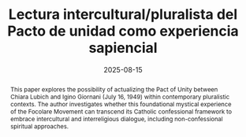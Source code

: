 ---
layout: preprint
title: "Lectura intercultural/pluralista del Pacto de unidad como experiencia sapiencial"
authors:
  - Lucas Cerviño
keywords: ["Chiara Lubich", "Igino Giordani", "pact of unity", "sapiential experience", "intercultural dialogue", "religious pluralism", "mystical experience", "Focolare Movement", "Raimon Panikkar", "Marià Corbí"]
discipline: "Philosophy"
languages: ["English", "Español"]
date: 2025-08-15
coming_soon: true
#doi: "10.1234/example4"
abstract: "This paper explores the possibility of actualizing the Pact of Unity between Chiara Lubich and Igino Giornani (July 16, 1949) within contemporary pluralistic contexts. The author investigates whether this foundational mystical experience of the Focolare Movement can transcend its Catholic confessional framework to embrace intercultural and interreligious dialogue, including non-confessional spiritual approaches."
abstracts:
  - language: "English"
    flag: "🇬🇧"
    content: "This paper explores the possibility of actualizing the Pact of Unity between Chiara Lubich and Igino Giornani (July 16, 1949) within contemporary pluralistic contexts. The author investigates whether this foundational mystical experience of the Focolare Movement can transcend its Catholic confessional framework to embrace intercultural and interreligious dialogue, including non-confessional spiritual approaches. The study is situated within the context of emerging pluralism as a defining characteristic of our current epoch, particularly relevant to Latin America's diverse sociocultural reality. The author proposes reading the Pact of Unity as a sapiential experience that can accommodate human diversity while maintaining its essential unity. This approach challenges both fundamentalism and relativism by promoting reciprocal relationships that honor difference while seeking common ground. Drawing on the phenomenology of religious experience and incorporating insights from Raimon Panikkar's dialogical dialogue and Marià Corbí's secular method of silencing, the paper argues that the Pact's wisdom emerges from communal experience lived through diversity. The author presents a framework where individual \"empty chalices\" contribute to a communal receptacle capable of infinite tonalities, allowing the sapiential experience to be expressed through various cultural, religious, and existential perspectives without losing its transcendent core. The paper concludes by suggesting practical methods for cultivating the interior conditions necessary for this transconfessional sapiential experience, proposing equivalences between Christian practices and secular approaches to accessing absolute reality."
    
  - language: "Español"
    flag: "🇪🇸"
    content: "Este trabajo explora la posibilidad de actualizar el Pacto de Unidad entre Chiara Lubich e Igino Giordani (16 de julio de 1949) dentro de contextos pluralistas contemporáneos. El autor investiga si esta experiencia mística fundacional del Movimiento de los Focolares puede trascender su marco confesional católico para abrazar el diálogo intercultural e interreligioso, incluyendo enfoques espirituales no confesionales. El estudio se sitúa en el contexto del pluralismo emergente como característica definitoria de nuestra época actual, particularmente relevante para la realidad sociocultural diversa de Latinoamérica. El autor propone leer el Pacto de Unidad como una experiencia sapiencial que puede acoger la diversidad humana manteniendo su unidad esencial. Este enfoque desafía tanto el fundamentalismo como el relativismo promoviendo relaciones recíprocas que honran la diferencia mientras buscan terreno común. Basándose en la fenomenología de la experiencia religiosa e incorporando perspectivas del diálogo dialógico de Raimon Panikkar y el método laico de silenciamiento de Marià Corbí, el trabajo argumenta que la sabiduría del Pacto emerge de la experiencia comunitaria vivida desde la diversidad. El autor presenta un marco donde los \"cálices vacíos\" individuales contribuyen a un receptáculo comunitario capaz de infinitas tonalidades, permitiendo que la experiencia sapiencial se exprese a través de diversas perspectivas culturales, religiosas y existenciales sin perder su núcleo trascendente. El trabajo concluye sugiriendo métodos prácticos para cultivar las condiciones interiores necesarias para esta experiencia sapiencial transconfesional, proponiendo equivalencias entre las prácticas cristianas y los enfoques seculares para acceder a la realidad absoluta."

pdfs:
  - language: "Español"
    url: "/assets/pdfs/abandonado-lubich-es.pdf"
    flag: "🇪🇸"

pupilla_citation: "Cerviño, L., Lectura intercultural/pluralista del Pacto de unidad como experiencia sapiencial, Pupilla (2025), https://pupilla.org/preprints/2017-lectura-intercultural-pacto/"
pupilla_citation_note: "Originally published in June 2017"

tags:
  - philosophy
  - theology
---